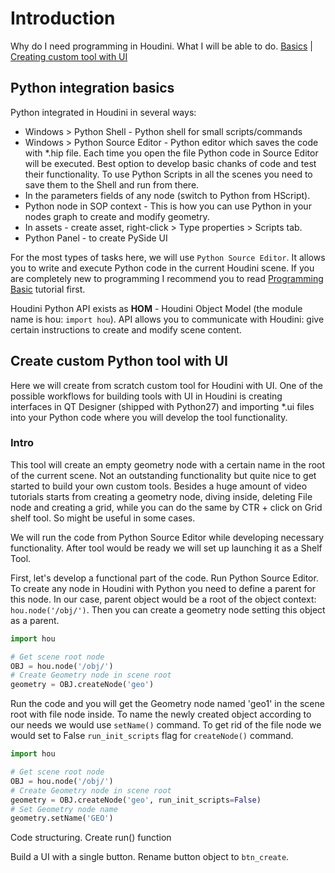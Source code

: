 # Introduction
Why do I need programming in Houdini. What I will be able to do.
[Basics](#python-in-houdini)  |  [Creating custom tool with UI]()

## Python integration basics
Python integrated in Houdini in several ways:
- Windows > Python Shell - Python shell for small scripts/commands  
- Windows > Python Source Editor - Python editor which saves the code with *.hip file. Each time you open the file Python code in Source Editor will be executed. Best option to develop basic chanks of code and test their functionality. To use Python Scripts in all the scenes you need to save them to the Shell and run from there.    
- In the parameters fields of any node (switch to Python from HScript).  
- Python node in SOP context - This is how you can use Python in your nodes graph to create and modify geometry.
- In assets - create asset, right-click > Type properties > Scripts tab.
- Python Panel - to create PySide UI

For the most types of tasks here, we will use `Python Source Editor`. It allows you to write and execute Python code in the current Houdini scene. If you are completely new to programming I recommend you to read [Programming Basic](https://github.com/kiryha/Houdini/wiki/Programming-basics) tutorial first.

Houdini Python API exists as **HOM** - Houdini Object Model (the module name is hou: `import hou`). API allows you to communicate with Houdini: give certain instructions to create and modify scene content.

## Create custom Python tool with UI
Here we will create from scratch custom tool for Houdini with UI. One of the possible workflows for building tools with UI in Houdini is creating interfaces in QT Designer (shipped with Python27) and importing *.ui files into your Python code where you will develop the tool functionality.

### Intro
This tool will create an empty geometry node with a certain name in the root of the current scene. Not an outstanding functionality but quite nice to get started to build your own custom tools. Besides a huge amount of video tutorials starts from creating a geometry node, diving inside, deleting File node and creating a grid, while you can do the same by CTR + click on Grid shelf tool. So might be useful in some cases.

We will run the code from Python Source Editor while developing necessary functionality. After tool would be ready we will set up launching it as a Shelf Tool.

First, let's develop a functional part of the code. Run Python Source Editor. To create any node in Houdini with Python you need to define a parent for this node. In our case, parent object would be a root of the object context: `hou.node('/obj/')`. Then you can create a geometry node setting this object as a parent.

```python 
import hou

# Get scene root node
OBJ = hou.node('/obj/')
# Create Geometry node in scene root
geometry = OBJ.createNode('geo')
```
Run the code and you will get the Geometry node named 'geo1' in the scene root with file node inside. To name the newly created object according to our needs we would use `setName()` command. To get rid of the file node we would set to False `run_init_scripts` flag for `createNode()` command.

```python 
import hou

# Get scene root node
OBJ = hou.node('/obj/')
# Create Geometry node in scene root
geometry = OBJ.createNode('geo', run_init_scripts=False)
# Set Geometry node name
geometry.setName('GEO')
```

Code structuring. Create run() function

Build a UI with a single button. Rename button object to `btn_create`.